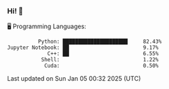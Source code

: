 ### Hi! :panda_face:

:desktop_computer: Programming Languages:

```
          Python: █████████████████████     82.43%
Jupyter Notebook: ██                        9.17%
             C++: ██                        6.55%
           Shell:                           1.22%
            Cuda:                           0.50%
```

Last updated on Sun Jan 05 00:32 2025 (UTC)
